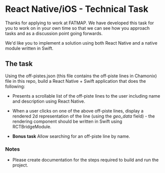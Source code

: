 # React Native/iOS - Technical Task

Thanks for applying to work at FATMAP. We have developed this task for you to work on in your own time so that we can see how you approach tasks and as a discussion point going forwards.

We'd like you to implement a solution using both React Native and a native module written in Swift.

## The task

Using the off-pistes.json (this file contains the off-piste lines in Chamonix) file in this repo, build a React Native + Swift application that does the following:

* Presents a scrollable list of the off-piste lines to the user including name and description using React Native.

* When a user clicks on one of the above off-piste lines, display a rendered 2d representation of the line (using the *geo_data* field) - the rendering component should be written in Swift using RCTBridgeModule.

* **Bonus task** Allow searching for an off-piste line by name.

### Notes

* Please create documentation for the steps required to build and run the project.
